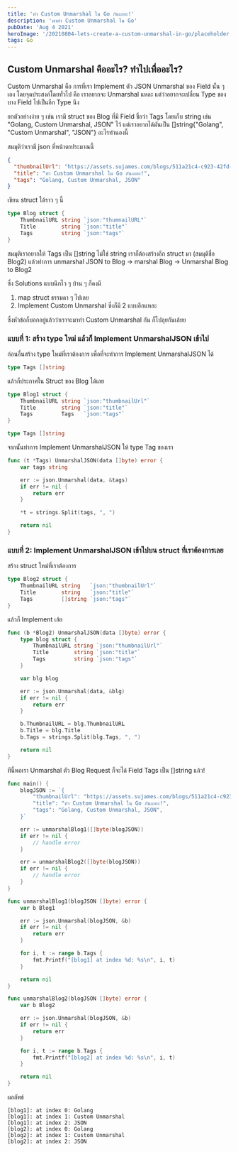 ```yaml
---
title: 'ทำ Custom Unmarshal ใน Go กันเถอะ!'
description: 'พาทำ Custom Unmarshal ใน Go'
pubDate: 'Aug 4 2021'
heroImage: '/20210804-lets-create-a-custom-unmarshal-in-go/placeholder.png'
tags: Go
---
```


## Custom Unmarshal คืออะไร? ทำไปเพื่ออะไร?

Custom Unmarshal คือ การที่เรา Implement ตัว JSON Unmarshal ของ Field นั้น ๆ เอง โดยจุดประสงค์โดยทั่วไป คือ เราอยากจะ Unmarshal แหละ แต่ว่าอยากจะเปลี่ยน Type ของบาง Field ไปเป็นอีก Type นึง

ยกตัวอย่างง่าย ๆ เช่น เรามี struct ของ Blog ที่มี Field ชื่อว่า Tags โดยเก็บ string เช่น "Golang, Custom Unmarshal, JSON" ไว้ แต่เราอยากได้มันเป็น []string{"Golang", "Custom Unmarshal", "JSON"} อะไรทำนองนี้

สมมุติว่าเรามี json ที่หน้าตาประมาณนี้

```json
{
  "thumbnailUrl": "https://assets.sujames.com/blogs/511a21c4-c923-42fd-996a-10c7ca114f77",
  "title": "ทำ Custom Unmarshal ใน Go กันเถอะ!",
  "tags": "Golang, Custom Unmarshal, JSON"
}
```

เขียน struct ได้ราว ๆ นี้

```go
type Blog struct {
	ThumbnailURL string `json:"thumnailURL"`
	Title        string `json:"title"`
	Tags         string `json:"tags"`
}
```

สมมุติเราอยากให้ Tags เป็น []string ไม่ใช่ string เราก็ต้องสร้างอีก struct มา (สมมุติชื่อ Blog2) แล้วทำการ unmarshal JSON to Blog -> marshal Blog -> Unmarshal Blog to Blog2

ซึ่ง Solutions แบบนึกไว ๆ บ้าน ๆ ก็คงมี

1. map struct ธรรมดา ๆ ไปเลย
2. Implement Custom Unmarshal ซึ่งก็มี 2 แบบอีกแหละ

ซึ่งหัวข้อก็บอกอยู่แล้วว่าเราจะมาทำ Custom Unmarshal กัน ก็ไปลุยกันเล้ยย

### แบบที่ 1: สร้าง type ใหม่ แล้วก็ Implement UnmarshalJSON เข้าไป

ก่อนอื่นสร้าง type ใหม่ที่เราต้องการ เพื่อที่จะทำการ Implement UnmarshalJSON ได้

```go
type Tags []string
```

แล้วก็ประกาศใน Struct ของ Blog ได้เลย

```go
type Blog1 struct {
	ThumbnailURL string `json:"thumbnailUrl"`
	Title        string `json:"title"`
	Tags         Tags   `json:"tags"`
}

type Tags []string
```

จากนั้นทำการ Implement UnmarshalJSON ให้ type Tag ของเรา

```go
func (t *Tags) UnmarshalJSON(data []byte) error {
	var tags string

	err := json.Unmarshal(data, &tags)
	if err != nil {
		return err
	}

	*t = strings.Split(tags, ", ")

	return nil
}
```

### แบบที่ 2: Implement UnmarshalJSON เข้าไปบน struct ที่เราต้องการเลย

สร้าง struct ใหม่ที่เราต้องการ

```go
type Blog2 struct {
	ThumbnailURL string   `json:"thumbnailUrl"`
	Title        string   `json:"title"`
	Tags         []string `json:"tags"`
}
```

แล้วก็ Implement เล้ย

```go
func (b *Blog2) UnmarshalJSON(data []byte) error {
	type blog struct {
		ThumbnailURL string `json:"thumbnailUrl"`
		Title        string `json:"title"`
		Tags         string `json:"tags"`
	}

	var blg blog

	err := json.Unmarshal(data, &blg)
	if err != nil {
		return err
	}

	b.ThumbnailURL = blg.ThumbnailURL
	b.Title = blg.Title
	b.Tags = strings.Split(blg.Tags, ", ")

	return nil
}
```

ทีนี้พอเรา Unmarshal ตัว Blog Request ก็จะได้ Field Tags เป็น []string แล้ว!

```go
func main() {
	blogJSON := `{
        "thumbnailUrl": "https://assets.sujames.com/blogs/511a21c4-c923-42fd-996a-10c7ca114f77",
        "title": "ทำ Custom Unmarshal ใน Go กันเถอะ!",
        "tags": "Golang, Custom Unmarshal, JSON",
    }`

	err := unmarshalBlog1([]byte(blogJSON))
	if err != nil {
		// handle error
	}

	err = unmarshalBlog2([]byte(blogJSON))
	if err != nil {
		// handle error
	}
}

func unmarshalBlog1(blogJSON []byte) error {
	var b Blog1

	err := json.Unmarshal(blogJSON, &b)
	if err != nil {
		return err
	}

	for i, t := range b.Tags {
		fmt.Printf("[blog1] at index %d: %s\n", i, t)
	}

	return nil
}

func unmarshalBlog2(blogJSON []byte) error {
	var b Blog2

	err := json.Unmarshal(blogJSON, &b)
	if err != nil {
		return err
	}

	for i, t := range b.Tags {
		fmt.Printf("[blog2] at index %d: %s\n", i, t)
	}

	return nil
}
```

ผลลัพธ์

```
[blog1]: at index 0: Golang
[blog1]: at index 1: Custom Unmarshal
[blog1]: at index 2: JSON
[blog2]: at index 0: Golang
[blog2]: at index 1: Custom Unmarshal
[blog2]: at index 2: JSON
```
